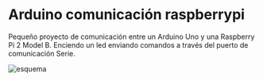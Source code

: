 # Arduino comunicación raspberrypi
Pequeño proyecto de comunicación entre un Arduino Uno y una Raspberry Pi 2 Model B. 
Enciendo un led enviando comandos a través del puerto de comunicación Serie. 

![esquema](https://user-images.githubusercontent.com/16133041/140656984-a5cc82f1-2c04-4d71-9e3d-bf734fbf0555.jpg)

